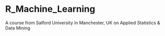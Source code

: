 # R_Machine_Learning
A course from Salford University in Manchester, UK on Applied Statistics &amp; Data Mining
